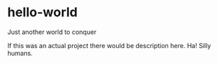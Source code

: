 # hello-world
Just another world to conquer

If this was an actual project there would be  description here. 
Ha! Silly humans.
